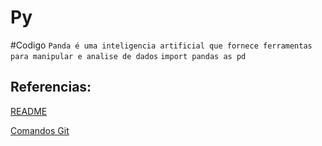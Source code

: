 # Py
#Codigo
`Panda é uma inteligencia artificial que fornece ferramentas para manipular e analise de dados`
`import pandas as pd`









## Referencias:
[README](README.md)

[Comandos Git](ComandosGit.md)
